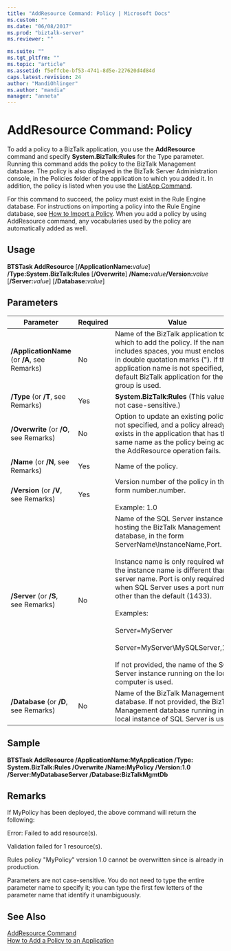```yaml
---
title: "AddResource Command: Policy | Microsoft Docs"
ms.custom: ""
ms.date: "06/08/2017"
ms.prod: "biztalk-server"
ms.reviewer: ""

ms.suite: ""
ms.tgt_pltfrm: ""
ms.topic: "article"
ms.assetid: f5effcbe-bf53-4741-8d5e-227620d4d84d
caps.latest.revision: 24
author: "MandiOhlinger"
ms.author: "mandia"
manager: "anneta"
---
```

# AddResource Command: Policy
To add a policy to a BizTalk application, you use the **AddResource** command and specify **System.BizTalk:Rules** for the Type parameter. Running this command adds the policy to the BizTalk Management database. The policy is also displayed in the BizTalk Server Administration console, in the Policies folder of the application to which you added it. In addition, the policy is listed when you use the [ListApp Command](../core/listapp-command.md).  
  
 For this command to succeed, the policy must exist in the Rule Engine database. For instructions on importing a policy into the Rule Engine database, see [How to Import a Policy](../core/how-to-import-a-policy.md). When you add a policy by using AddResource command, any vocabularies used by the policy are automatically added as well.  
  
## Usage  
 **BTSTask AddResource** [**/ApplicationName:**<em>value</em>] **/Type:System.BizTalk:Rules** [**/Overwrite**] **/Name:**<em>value</em>**/Version:**<em>value</em> [**/Server:**<em>value</em>] [**/Database:**<em>value</em>]  
  
## Parameters  
  
|Parameter|Required|Value|  
|---------------|--------------|-----------|  
|**/ApplicationName** (or **/A**, see Remarks)|No|Name of the BizTalk application to which to add the policy. If the name includes spaces, you must enclose it in double quotation marks ("). If the application name is not specified, the default BizTalk application for the group is used.|  
|**/Type** (or **/T**, see Remarks)|Yes|**System.BizTalk:Rules** (This value is not case-sensitive.)|  
|**/Overwrite** (or **/O**, see Remarks)|No|Option to update an existing policy. If not specified, and a policy already exists in the application that has the same name as the policy being added, the AddResource operation fails.|  
|**/Name** (or **/N**, see Remarks)|Yes|Name of the policy.|  
|**/Version** (or **/V**, see Remarks)|Yes|Version number of the policy in the form number.number.<br /><br /> Example: 1.0|  
|**/Server** (or **/S**, see Remarks)|No|Name of the SQL Server instance hosting the BizTalk Management database, in the form ServerName\InstanceName,Port.<br /><br /> Instance name is only required when the instance name is different than the server name. Port is only required when SQL Server uses a port number other than the default (1433).<br /><br /> Examples:<br /><br /> Server=MyServer<br /><br /> Server=MyServer\MySQLServer,1533<br /><br /> If not provided, the name of the SQL Server instance running on the local computer is used.|  
|**/Database** (or **/D**, see Remarks)|No|Name of the BizTalk Management database. If not provided, the BizTalk Management database running in the local instance of SQL Server is used.|  
  
## Sample  
 **BTSTask AddResource /ApplicationName:MyApplication /Type: System.BizTalk:Rules  /Overwrite /Name:MyPolicy /Version:1.0 /Server:MyDatabaseServer /Database:BizTalkMgmtDb**  
  
## Remarks  
 If MyPolicy has been deployed, the above command will return the following:  
  
 Error: Failed to add resource(s).  
  
 Validation failed for 1 resource(s).  
  
 Rules policy "MyPolicy" version 1.0 cannot be overwritten since is already in production.  
  
 Parameters are not case-sensitive. You do not need to type the entire parameter name to specify it; you can type the first few letters of the parameter name that identify it unambiguously.  
  
## See Also  
 [AddResource Command](../core/addresource-command.md)   
 [How to Add a Policy to an Application](../core/how-to-add-a-policy-to-an-application.md)
